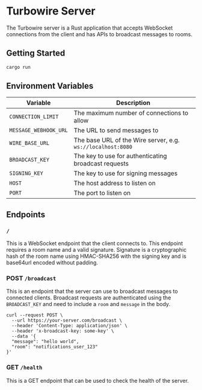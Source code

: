 # Turbowire Server

The Turbowire server is a Rust application that accepts WebSocket connections from the client and has APIs to broadcast messages to rooms.

## Getting Started

```bash
cargo run
```

## Environment Variables

| Variable | Description |
| -------- | -------- |
| `CONNECTION_LIMIT` | The maximum number of connections to allow |
| `MESSAGE_WEBHOOK_URL` | The URL to send messages to |
| `WIRE_BASE_URL` | The base URL of the Wire server, e.g. `ws://localhost:8080` |
| `BROADCAST_KEY` | The key to use for authenticating broadcast requests |
| `SIGNING_KEY` | The key to use for signing messages |
| `HOST` | The host address to listen on |
| `PORT` | The port to listen on |

## Endpoints

### `/`

This is a WebSocket endpoint that the client connects to. This endpoint requires a room name and a valid signature. Signature is a cryptographic hash of the room name using HMAC-SHA256 with the signing key and is base64url encoded without padding.

### POST `/broadcast`

This is an endpoint that the server can use to broadcast messages to connected clients. Broadcast requests are authenticated using the `BROADCAST_KEY` and need to include a `room` and `message` in the body.

```curl
curl --request POST \
  --url https://your-server.com/broadcast \
  --header 'Content-Type: application/json' \
  --header 'x-broadcast-key: some-key' \
  --data '{
  "message": "hello world",
  "room": "notifications_user_123"
}'
```

### GET `/health`

This is a GET endpoint that can be used to check the health of the server.




